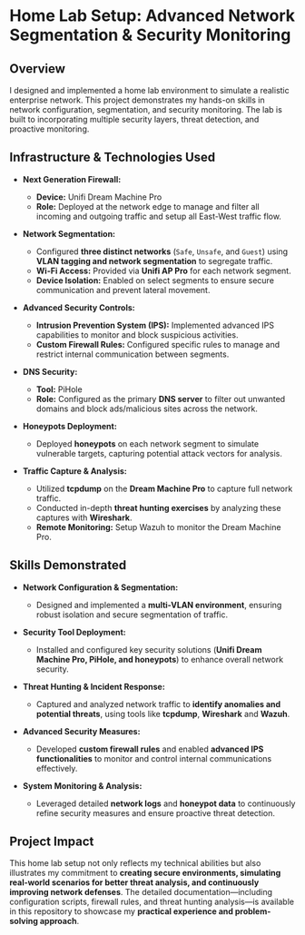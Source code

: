 # Home Lab Setup: Advanced Network Segmentation & Security Monitoring

## Overview
I designed and implemented a home lab environment to simulate a realistic enterprise network. This project demonstrates my hands-on skills in network configuration, segmentation, and security monitoring. The lab is built to incorporating multiple security layers, threat detection, and proactive monitoring.

## Infrastructure & Technologies Used
- **Next Generation Firewall:**
  - **Device:** Unifi Dream Machine Pro  
  - **Role:** Deployed at the network edge to manage and filter all incoming and outgoing traffic and setup all East-West traffic flow.

- **Network Segmentation:**
  - Configured **three distinct networks** (`Safe`, `Unsafe`, and `Guest`) using **VLAN tagging and network segmentation** to segregate traffic.
  - **Wi-Fi Access:** Provided via **Unifi AP Pro** for each network segment.
  - **Device Isolation:** Enabled on select segments to ensure secure communication and prevent lateral movement.

- **Advanced Security Controls:**
  - **Intrusion Prevention System (IPS):** Implemented advanced IPS capabilities to monitor and block suspicious activities.
  - **Custom Firewall Rules:** Configured specific rules to manage and restrict internal communication between segments.

- **DNS Security:**
  - **Tool:** PiHole  
  - **Role:** Configured as the primary **DNS server** to filter out unwanted domains and block ads/malicious sites across the network.

- **Honeypots Deployment:**
  - Deployed **honeypots** on each network segment to simulate vulnerable targets, capturing potential attack vectors for analysis.

- **Traffic Capture & Analysis:**
  - Utilized **tcpdump** on the **Dream Machine Pro** to capture full network traffic.
  - Conducted in-depth **threat hunting exercises** by analyzing these captures with **Wireshark**.
  - **Remote Monitoring:** Setup Wazuh to monitor the Dream Machine Pro.

## Skills Demonstrated
- **Network Configuration & Segmentation:**  
  - Designed and implemented a **multi-VLAN environment**, ensuring robust isolation and secure segmentation of traffic.
  
- **Security Tool Deployment:**  
  - Installed and configured key security solutions (**Unifi Dream Machine Pro, PiHole, and honeypots**) to enhance overall network security.

- **Threat Hunting & Incident Response:**  
  - Captured and analyzed network traffic to **identify anomalies and potential threats**, using tools like **tcpdump**, **Wireshark** and **Wazuh**.

- **Advanced Security Measures:**  
  - Developed **custom firewall rules** and enabled **advanced IPS functionalities** to monitor and control internal communications effectively.

- **System Monitoring & Analysis:**  
  - Leveraged detailed **network logs** and **honeypot data** to continuously refine security measures and ensure proactive threat detection.

## Project Impact
This home lab setup not only reflects my technical abilities but also illustrates my commitment to **creating secure environments, simulating real-world scenarios for better threat analysis, and continuously improving network defenses**. The detailed documentation—including configuration scripts, firewall rules, and threat hunting analysis—is available in this repository to showcase my **practical experience and problem-solving approach**.
